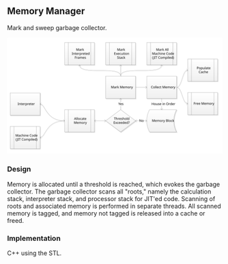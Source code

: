 ## Memory Manager
Mark and sweep garbage collector.

![alt text](../../../docs/images/design4.svg "Objeck VM")

### Design
Memory is allocated until a threshold is reached, which evokes the garbage collector. The garbage collector scans all "roots," namely the calculation stack, interpreter stack, and processor stack for JIT'ed code. Scanning of roots and associated memory is performed in separate threads. All scanned memory is tagged, and memory not tagged is released into a cache or freed.

### Implementation
C++ using the STL.
